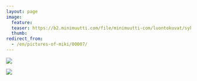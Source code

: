 ```yaml
---
layout: page
image:
  feature:
  teaser: https://b2.minimuutti.com/file/minimuutti-com/luontokuvat/syksy/IMG_1145-245px.jpg
  thumb:
redirect_from:
  - /en/pictures-of-miki/00007/
---
```


![](https://b2.minimuutti.com/file/minimuutti-com/luontokuvat/syksy/IMG_1145-800px.jpg)

![](https://b2.minimuutti.com/file/minimuutti-com/luontokuvat/syksy/IMG_1147-800px.jpg)

